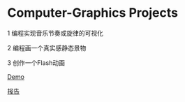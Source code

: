 # Computer-Graphics Projects
1 编程实现音乐节奏或旋律的可视化

2 编程画一个真实感静态景物

3 创作一个Flash动画



[Demo](http://qjwmelody.github.io/Computer-Graphics-Projects/demo/index.html)

[报告](http://qjwmelody.github.io/Computer-Graphics-Projects/报告.pdf)

